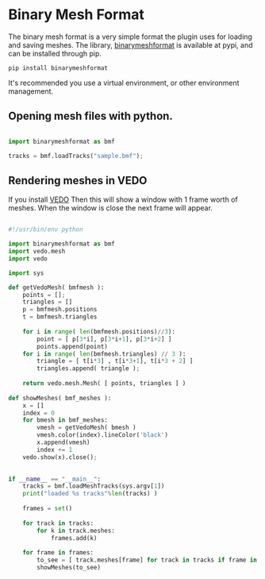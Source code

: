# Binary Mesh Format

The binary mesh format is a very simple format the plugin uses
for loading and saving meshes. The library, 
[binarymeshformat](https://pypi.org/project/binarymeshformat/) is 
available at pypi, and can be installed through pip.

    pip install binarymeshformat

It's recommended you use a virtual environment, or other environment
management.

## Opening mesh files with python.

```python

import binarymeshformat as bmf

tracks = bmf.loadTracks("sample.bmf");

```

## Rendering meshes in VEDO

If you install [VEDO]( https://github.com/marcomusy/vedo ) Then this
will show a window with 1 frame worth of meshes. When the window is close
the next frame will appear.

```python

#!/usr/bin/env python

import binarymeshformat as bmf
import vedo.mesh
import vedo

import sys

def getVedoMesh( bmfmesh ):
	points = [];
	triangles = []
	p = bmfmesh.positions
	t = bmfmesh.triangles
	
	for i in range( len(bmfmesh.positions)//3):
		point = [ p[3*i], p[3*i+1], p[3*i+2] ]
		points.append(point)
	for i in range( len(bmfmesh.triangles) // 3 ):
		triangle = [ t[i*3] , t[i*3+1], t[i*3 + 2] ]
		triangles.append( triangle );
	
	return vedo.mesh.Mesh( [ points, triangles ] )
		
def showMeshes( bmf_meshes ):
	x = []
	index = 0
	for bmesh in bmf_meshes:
		vmesh = getVedoMesh( bmesh )
		vmesh.color(index).lineColor('black')
		x.append(vmesh)
		index += 1
	vedo.show(x).close();

	
if __name__ == "__main__":
	tracks = bmf.loadMeshTracks(sys.argv[1])
	print("loaded %s tracks"%len(tracks) )
	
	frames = set()
	
	for track in tracks:
		for k in track.meshes:
			frames.add(k)
	
	for frame in frames:
		to_see = [ track.meshes[frame] for track in tracks if frame in track.meshes.keys() ]
		showMeshes(to_see)


```
